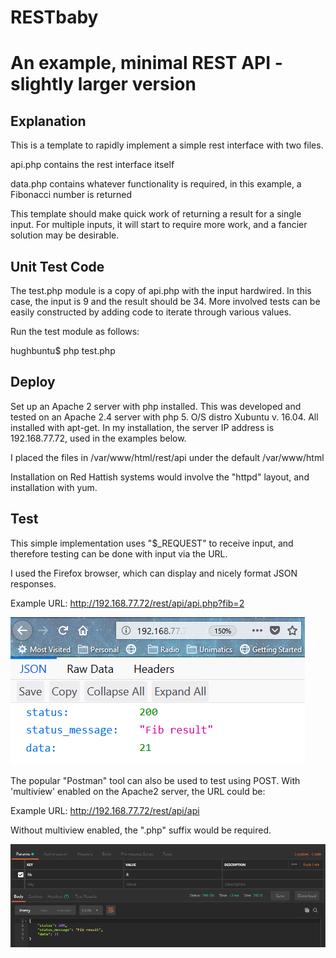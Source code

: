 # RESTbaby
# An example, minimal REST API - slightly larger version

## Explanation

This is a template to rapidly implement a simple rest interface with two files.

api.php contains the rest interface itself

data.php contains whatever functionality is required, in this example, a Fibonacci number is returned

This template should make quick work of returning a result for a single input. For multiple inputs, it will start to require more work, and a fancier solution may be desirable.

## Unit Test Code

The test.php module is a copy of api.php with the input hardwired. In this case, the input is 9 and the result should be 34. More involved tests can be easily constructed by adding code to iterate through various values.

Run the test module as follows:

hughbuntu$ php test.php

## Deploy

Set up an Apache 2 server with php installed. This was developed and tested on an Apache 2.4 server with php 5. O/S distro Xubuntu v. 16.04. All installed with apt-get. In my installation, the server IP address is 192.168.77.72, used in the examples below.

I placed the files in /var/www/html/rest/api under the default /var/www/html

Installation on Red Hattish systems would involve the "httpd" layout, and installation with yum.

## Test

This simple implementation uses "$\_REQUEST" to receive input, and therefore testing can be done with input via the URL.

I used the Firefox browser, which can display and nicely format JSON responses.

Example URL: http://192.168.77.72/rest/api/api.php?fib=2

![image of JSON GETvresponse rendered on Firefox](https://github.com/hughbuntu/restbaby/blob/master/json_result_firefox.png "Display JSON GET Response on Firefox")

The popular "Postman" tool can also be used to test using POST. With 'multiview' enabled on the Apache2 server, the URL could be:

Example URL: http://192.168.77.72/rest/api/api

Without multiview enabled, the ".php" suffix would be required.

![image of JSON POST response rendered on "Postman"](https://github.com/hughbuntu/restbaby/blob/master/json_result.png "Display JSON POST Response on Postman")
